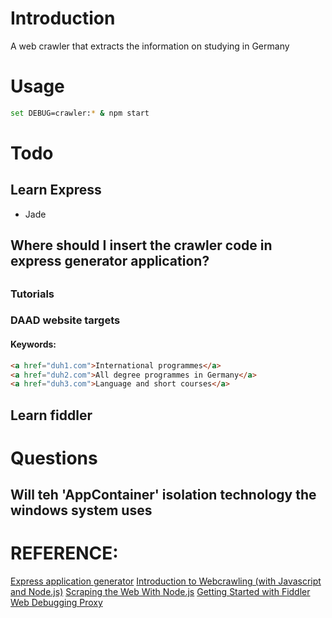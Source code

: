 # Introduction
A web crawler that extracts the information on studying in Germany

# Usage
```bash
set DEBUG=crawler:* & npm start
```

# Todo
## Learn Express
- Jade
## Where should I insert the crawler code in express generator application?
## 

### Tutorials

### DAAD website targets

#### Keywords:
```html
<a href="duh1.com">International programmes</a>
<a href="duh2.com">All degree programmes in Germany</a>
<a href="duh3.com">Language and short courses</a>
```


## Learn fiddler

# Questions
## Will teh 'AppContainer' isolation technology the windows system uses 

# REFERENCE:
[Express application generator](https://expressjs.com/en/starter/generator.html)
[Introduction to Webcrawling (with Javascript and Node.js)](https://medium.com/createdd-notes/introduction-to-webcrawling-with-javascript-and-node-js-f5a3798ee8ac)
[Scraping the Web With Node.js](https://scotch.io/tutorials/scraping-the-web-with-node-js)
[Getting Started with Fiddler Web Debugging Proxy](https://www.youtube.com/watch?v=gujBKFGwjd4&list=PLvmaC-XMqeBbw72l2G7FG7CntDTErjbHc)